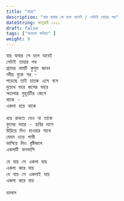 ```yaml
---
title: "যাত্রা"
description: "যার যাবার সে চলে যাবেই / সেটাই তাহার পথ"
dateString: জানুয়ারী ২০২২ 
draft: false
tags: ["অন্যান্য কবিতা" ]
weight: 9
---
```

<pre>
যার যাবার সে চলে যাবেই 
সেটাই তাহার পথ 
গ্রামের নামটি কুসুম কানন 
নদীর বুকে সর - 
পড়েছে তাই চাতক এসে বসে 
দুচোখ ভরে জলের ভারে 
অতলান্ত মুহূর্তটির জেগে 
থাকে - 
একলা হয়ে থাকে  

ধরে রাখতে যেও না তাকে 
ফুলের ভারে - ছবির দাগে 
উড়িয়ে দিও হাওয়ার সাথে 
যেমন ওড়ে পাখী
ভাসিয়ে দিও বৃষ্টিজলে 
একলাটি বানভাসি

যে যায় সে একলা যায়
একলা করে যায়
যে যায় সে একলাই যায়
একলা করে যায়

ডালাস 

<pre>